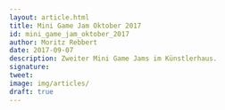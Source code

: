 ```yaml
---
layout: article.html
title: Mini Game Jam Oktober 2017
id: mini_game_jam_oktober_2017
author: Moritz Rebbert
date: 2017-09-07
description: Zweiter Mini Game Jams im Künstlerhaus.
signature:
tweet:
image: img/articles/
draft: true
---
```


